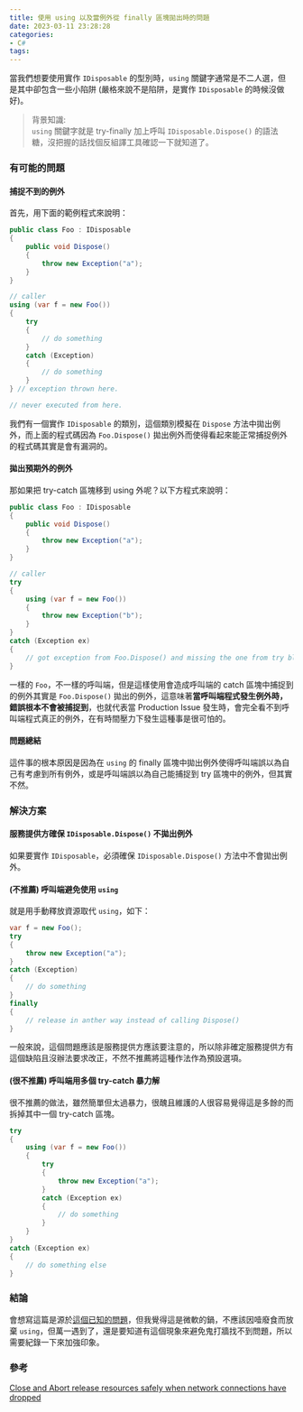 ```yaml
---
title: 使用 using 以及當例外從 finally 區塊拋出時的問題
date: 2023-03-11 23:28:28
categories:
- C#
tags:
---
```


當我們想要使用實作 `IDisposable` 的型別時，`using` 關鍵字通常是不二人選，但是其中卻包含一些小陷阱 (嚴格來說不是陷阱，是實作 `IDisposable` 的時候沒做好)。

> 背景知識:  
> `using` 關鍵字就是 try-finally 加上呼叫 `IDisposable.Dispose()` 的語法糖，沒把握的話找個反組譯工具確認一下就知道了。

<!--more-->

### 有可能的問題
#### 捕捉不到的例外
首先，用下面的範例程式來說明：
``` csharp
public class Foo : IDisposable
{
    public void Dispose()
    {
        throw new Exception("a");
    }
}
```

``` csharp
// caller
using (var f = new Foo())
{
    try
    {
        // do something
    }
    catch (Exception)
    {
        // do something
    }
} // exception thrown here.

// never executed from here.
```

我們有一個實作 `IDisposable` 的類別，這個類別模擬在 `Dispose` 方法中拋出例外，而上面的程式碼因為 `Foo.Dispose()` 拋出例外而使得看起來能正常捕捉例外的程式碼其實是會有漏洞的。

#### 拋出預期外的例外
那如果把 try-catch 區塊移到 using 外呢？以下方程式來說明：  

``` csharp
public class Foo : IDisposable
{
    public void Dispose()
    {
        throw new Exception("a");
    }
}
```

``` csharp
// caller
try
{
    using (var f = new Foo())
    {
        throw new Exception("b");
    }
}
catch (Exception ex)
{
    // got exception from Foo.Dispose() and missing the one from try block.
}
```

一樣的 `Foo`，不一樣的呼叫端，但是這樣使用會造成呼叫端的 catch 區塊中捕捉到的例外其實是 `Foo.Dispose()` 拋出的例外，這意味著**當呼叫端程式發生例外時，錯誤根本不會被捕捉到**，也就代表當 Production Issue 發生時，會完全看不到呼叫端程式真正的例外，在有時間壓力下發生這種事是很可怕的。

#### 問題總結
這件事的根本原因是因為在 `using` 的 finally 區塊中拋出例外使得呼叫端誤以為自己有考慮到所有例外，或是呼叫端誤以為自己能捕捉到 try 區塊中的例外，但其實不然。

### 解決方案
#### 服務提供方確保 `IDisposable.Dispose()` 不拋出例外
如果要實作 `IDisposable`，必須確保 `IDisposable.Dispose()` 方法中不會拋出例外。

#### (不推薦) 呼叫端避免使用 `using`
就是用手動釋放資源取代 `using`，如下：

``` csharp
var f = new Foo();
try
{
    throw new Exception("a");
}
catch (Exception)
{
	// do something
}
finally
{
    // release in anther way instead of calling Dispose()
}
```

一般來說，這個問題應該是服務提供方應該要注意的，所以除非確定服務提供方有這個缺陷且沒辦法要求改正，不然不推薦將這種作法作為預設選項。

#### (很不推薦) 呼叫端用多個 try-catch 暴力解
很不推薦的做法，雖然簡單但太過暴力，很醜且維護的人很容易覺得這是多餘的而拆掉其中一個 try-catch 區塊。
``` csharp
try
{
    using (var f = new Foo())
    {
        try
        {
            throw new Exception("a");
        }
        catch (Exception ex)
        {
            // do something
        }
    }
}
catch (Exception ex)
{
    // do something else
}
```

### 結論
會想寫這篇是源於[這個已知的問題](https://learn.microsoft.com/en-us/dotnet/framework/wcf/samples/use-close-abort-release-wcf-client-resources)，但我覺得這是微軟的鍋，不應該因噎廢食而放棄 `using`，但萬一遇到了，還是要知道有這個現象來避免鬼打牆找不到問題，所以需要紀錄一下來加強印象。

### 參考
[Close and Abort release resources safely when network connections have dropped](https://learn.microsoft.com/en-us/dotnet/framework/wcf/samples/use-close-abort-release-wcf-client-resources)
